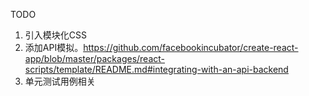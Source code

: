 TODO 
1) 引入模块化CSS
2) 添加API模拟。https://github.com/facebookincubator/create-react-app/blob/master/packages/react-scripts/template/README.md#integrating-with-an-api-backend
3) 单元测试用例相关

